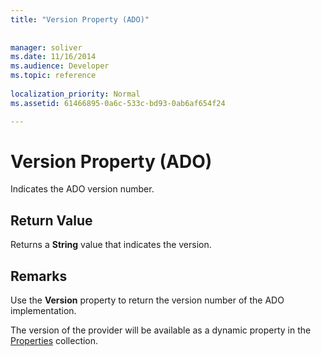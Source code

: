 ```yaml
---
title: "Version Property (ADO)"
 
 
manager: soliver
ms.date: 11/16/2014
ms.audience: Developer
ms.topic: reference
  
localization_priority: Normal
ms.assetid: 61466895-0a6c-533c-bd93-0ab6af654f24

---
```


# Version Property (ADO)

Indicates the ADO version number.
  
## Return Value

Returns a **String** value that indicates the version. 
  
## Remarks

Use the **Version** property to return the version number of the ADO implementation. 
  
The version of the provider will be available as a dynamic property in the [Properties](properties-collection-ado.md) collection. 
  

